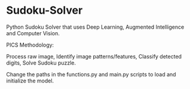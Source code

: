 # Sudoku-Solver
Python Sudoku Solver that uses Deep Learning, Augmented Intelligence and Computer Vision.


PICS Methodology:

Process raw image,
Identify image patterns/features,
Classify detected digits,
Solve Sudoku puzzle.

Change the paths in the functions.py and main.py scripts to load and initialize the model.
